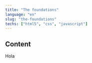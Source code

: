 ```yaml
---
title: "The foundations"
language: "en"
slug: "the-foundations"
techs: ["html5", "css", "javascript"]
---
```


## Content

Hola
